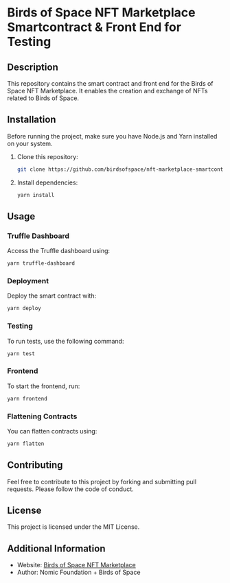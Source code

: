 # Birds of Space NFT Marketplace Smartcontract & Front End for Testing

## Description

This repository contains the smart contract and front end for the Birds of Space NFT Marketplace. It enables the creation and exchange of NFTs related to Birds of Space.

## Installation

Before running the project, make sure you have Node.js and Yarn installed on your system.

1. Clone this repository:
   ```bash
   git clone https://github.com/birdsofspace/nft-marketplace-smartcontract.git
   ```
2. Install dependencies:
   ```bash
   yarn install
   ```

## Usage

### Truffle Dashboard

Access the Truffle dashboard using:
```bash
yarn truffle-dashboard
```

### Deployment

Deploy the smart contract with:
```bash
yarn deploy
```


### Testing

To run tests, use the following command:
```bash
yarn test
```

### Frontend

To start the frontend, run:
```bash
yarn frontend
```



### Flattening Contracts

You can flatten contracts using:
```bash
yarn flatten
```

## Contributing

Feel free to contribute to this project by forking and submitting pull requests. Please follow the code of conduct.

## License

This project is licensed under the MIT License.

## Additional Information

- Website: [Birds of Space NFT Marketplace](https://birdsofspace.com)
- Author: Nomic Foundation + Birds of Space

